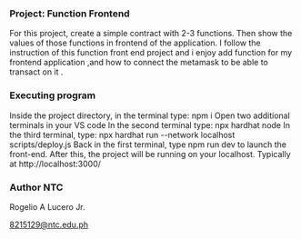 
### Project: Function Frontend
For this project, create a simple contract with 2-3 functions. Then show the values of those functions in frontend of the application.
I follow the instruction of this function front end project and i enjoy add function for my frontend application ,and how to connect the metamask to be able to transact on it  . 



### Executing program
Inside the project directory, in the terminal type: npm i
Open two additional terminals in your VS code
In the second terminal type: npx hardhat node
In the third terminal, type: npx hardhat run --network localhost scripts/deploy.js
Back in the first terminal, type npm run dev to launch the front-end.
After this, the project will be running on your localhost. Typically at http://localhost:3000/



### Author NTC

Rogelio A Lucero Jr.

8215129@ntc.edu.ph
